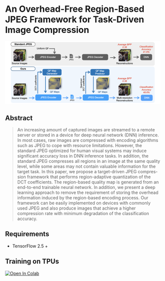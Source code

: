# An Overhead-Free Region-Based JPEG Framework for Task-Driven Image Compression

<p align='center'>
    <img src='./figures/fig1.png' width='600px'/>
</p>

## Abstract
>An increasing amount of captured images are streamed to a remote server or stored in a device for deep neural network (DNN) inference. In most cases, raw images are compressed with encoding algorithms such as JPEG to cope with resource limitations. However, the standard JPEG optimized for human visual systems may induce significant accuracy loss in DNN inference tasks. In addition, the standard JPEG compresses all regions in an image at the same quality level, while some areas may not contain valuable information for the target task. In this paper, we propose a target-driven JPEG compres- sion framework that performs region-adaptive quantization of the DCT coefficients. The region-based quality map is generated from an end-to-end trainable neural network. In addition, we present a deep learning approach to remove the requirement of storing the overhead information induced by the region-based encoding process. Our framework can be easily implemented on devices with commonly used JPEG and also produce images that achieve a higher compression rate with minimum degradation of the classification accuracy.

## Requirements
* TensorFlow 2.5 +


## Training on TPUs
[![Open In Colab](https://colab.research.google.com/assets/colab-badge.svg)](
    https://colab.research.google.com/github/jshye/qf-map-generator/blob/master/train.ipynb)
